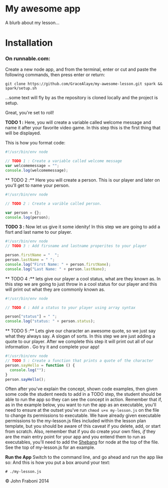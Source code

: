My awesome app
=======================
A blurb about my lesson...

# Installation

### On runnable.com:
Create a new node app, and from the terminal, enter or cut and paste the following commands, then press enter or return:
    
    git clone https://github.com/GraceAlaye/my-awesome-lesson.git spark && spark/setup.sh
    
...some text will fly by as the repository is cloned locally and the project is setup.

Great, you're set to roll!




**TODO 1 :** Here, you will create a variable called welcome message and name it after your favorite video game. 
In this step this is the first thing that will be displayed.



This is how you format code:
```javascript
#!/usr/bin/env node

// TODO 1 : Create a variable called welcome message 
var welcomemessage = "";
console.log(welcomemessage);
```
** TODO 2 :** Here you will create a person. This is our player and later on you'll get to name your person.

```javascript
#!/usr/bin/env node

// TODO 2 : Create a varible called person. 

var person = {};   
console.log(person); 
```

**TODO 3 :**  Now let us give it some idenity! In this step we are going to add a fisrt and last name to our player.
```javascript
#!/usr/bin/env node
// TODO 3 : Add firsname and lastname properites to your player

person.firstName = "  "; 
person.lastName = " "; 
console.log("First Name: " + person.firstName); 
console.log("Last Name: " + person.lastName);
```

** TODO 4 :** lets give our player a cool status, what are they known as. In this step we are going to just throw in a 
cool status for our player and this will print out what they are commonly known as.
```javascript
#!/usr/bin/env node 

// TODO 4 : Add a status to your player using array syntax

person["status"] = " ";
console.log("status: " + person.status); 
```
** TODO 5 :** Lets give our character an awesome quote, so we just say what they always say. A slogan of sorts.
In this step  we are just adding  a quote to our player. After we complete this step it will print out all of our information .
Go try it and complete your app!
```javascript
#!/usr/bin/env node
// TODO 5 : Create a function that prints a quote of the character 
person.sayHello = function () { 
  console.log("");
}
person.sayHello();
```
Often after you've explain the concept, shown code examples, then given some code the student needs to add in a TODO step, the student should be able to run the app so they can see the concept in action.  Remember that if, as in the example below, you want to run the app as an executable, you'll need to ensure at the outset you've run `chmod u+x my-lesson.js` on the file to change its permissions to executable. We have already given executable permissions to the my-lesson.js files included within the lesson plan template, but you should be aware of this caveat if you delete, add, or start from scratch.  Also, remember that if you do create your own files, _if_ they are the main entry point for your app and you entend them to run as executables, you'll need to add the <a href="https://github.com/jfraboni/simple-node-app/wiki/Shebang" target="_blank">Shebang</a> for node at the top of the file.  See the top of my-lesson.js for an example.

**Run the App** Switch to the command line, and go ahead and run the app like so:
And this is how you put a box around your text:

    # ./my-lesson.js


&copy; John Fraboni 2014